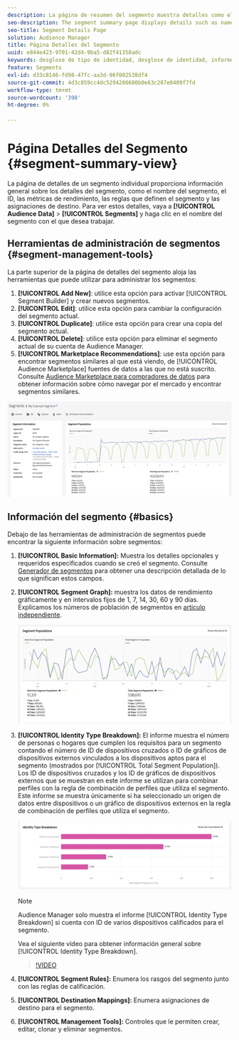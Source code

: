 ```yaml
---
description: La página de resumen del segmento muestra detalles como el nombre, las características del segmento, las reglas, los datos de rendimiento y la información de asignación de destino.
seo-description: The segment summary page displays details such as name, traits in the segment, rules, performance data, and destination mapping information.
seo-title: Segment Details Page
solution: Audience Manager
title: Página Detalles del Segmento
uuid: e844e423-9701-42d4-9ba5-d82f41358adc
keywords: desglose de tipo de identidad, desglose de identidad, informes de identidad de audiencia, entre dispositivos, ID de varios dispositivos, ID de dispositivo
feature: Segments
exl-id: d33c8146-fd98-47fc-aa3d-96f002538df4
source-git-commit: 4d3c859cc4dc5294286680b0e63c287e0409f7fd
workflow-type: tm+mt
source-wordcount: '398'
ht-degree: 0%

---
```


# Página Detalles del Segmento {#segment-summary-view}

La página de detalles de un segmento individual proporciona información general sobre los detalles del segmento, como el nombre del segmento, el ID, las métricas de rendimiento, las reglas que definen el segmento y las asignaciones de destino. Para ver estos detalles, vaya a **[!UICONTROL Audience Data]** > **[!UICONTROL Segments]** y haga clic en el nombre del segmento con el que desea trabajar.

## Herramientas de administración de segmentos {#segment-management-tools}

La parte superior de la página de detalles del segmento aloja las herramientas que puede utilizar para administrar los segmentos:

1. **[!UICONTROL Add New]**: utilice esta opción para activar [!UICONTROL Segment Builder] y crear nuevos segmentos.
2. **[!UICONTROL Edit]**: utilice esta opción para cambiar la configuración del segmento actual.
3. **[!UICONTROL Duplicate]**: utilice esta opción para crear una copia del segmento actual.
4. **[!UICONTROL Delete]**: utilice esta opción para eliminar el segmento actual de su cuenta de Audience Manager.
5. **[!UICONTROL Marketplace Recommendations]**: use esta opción para encontrar segmentos similares al que está viendo, de [!UICONTROL Audience Marketplace] fuentes de datos a las que no está suscrito. Consulte [Audience Marketplace para compradores de datos](../audience-marketplace/marketplace-data-buyers/marketplace-data-buyers.md) para obtener información sobre cómo navegar por el mercado y encontrar segmentos similares.

![información básica del segmento](assets/basic-segment-information.png)

## Información del segmento {#basics}

Debajo de las herramientas de administración de segmentos puede encontrar la siguiente información sobre segmentos:

1. **[!UICONTROL Basic Information]:** Muestra los detalles opcionales y requeridos especificados cuando se creó el segmento. Consulte [Generador de segmentos](segment-builder.md) para obtener una descripción detallada de lo que significan estos campos.
2. **[!UICONTROL Segment Graph]:** muestra los datos de rendimiento gráficamente y en intervalos fijos de 1, 7, 14, 30, 60 y 90 días. Explicamos los números de población de segmentos en [artículo independiente](../../features/segments/segment-builder-data.md).

   ![segmentos-gráfico](assets/segment-graph.png)

3. **[!UICONTROL Identity Type Breakdown]:** El informe muestra el número de personas o hogares que cumplen los requisitos para un segmento contando el número de ID de dispositivos cruzados o ID de gráficos de dispositivos externos vinculados a los dispositivos aptos para el segmento (mostrados por [!UICONTROL Total Segment Population]). Los ID de dispositivos cruzados y los ID de gráficos de dispositivos externos que se muestran en este informe se utilizan para combinar perfiles con la regla de combinación de perfiles que utiliza el segmento. Este informe se muestra únicamente si ha seleccionado un origen de datos entre dispositivos o un gráfico de dispositivos externos en la regla de combinación de perfiles que utiliza el segmento.

   ![segmentos-gráfico](assets/segment-type.png)

   >[!NOTE]
   >
   >Audience Manager solo muestra el informe [!UICONTROL Identity Type Breakdown] si cuenta con ID de varios dispositivos calificados para el segmento.

   Vea el siguiente vídeo para obtener información general sobre [!UICONTROL Identity Type Breakdown].
   >[!VIDEO](https://video.tv.adobe.com/v/27977/)

4. **[!UICONTROL Segment Rules]:** Enumera los rasgos del segmento junto con las reglas de calificación.
5. **[!UICONTROL Destination Mappings]:** Enumera asignaciones de destino para el segmento.
6. **[!UICONTROL Management Tools]:** Controles que le permiten crear, editar, clonar y eliminar segmentos.
